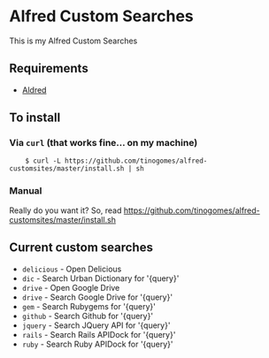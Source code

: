 # Alfred Custom Searches

This is my Alfred Custom Searches

## Requirements

* [Aldred](https://www.alfredapp.com/)

## To install

### Via `curl` (that works fine... on my machine)

		$ curl -L https://github.com/tinogomes/alfred-customsites/master/install.sh | sh

### Manual

Really do you want it? So, read <https://github.com/tinogomes/alfred-customsites/master/install.sh>

## Current custom searches

* ```delicious``` - Open Delicious
* ```dic``` - Search Urban Dictionary for '{query}'
* ```drive``` - Open Google Drive
* ```drive``` - Search Google Drive for '{query}'
* ```gem``` - Search Rubygems for '{query}'
* ```github``` - Search Github for '{query}'
* ```jquery``` - Search JQuery API for '{query}'
* ```rails``` - Search Rails APIDock for '{query}'
* ```ruby``` - Search Ruby APIDock for '{query}'

